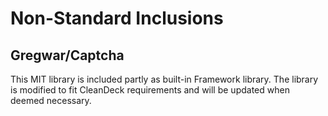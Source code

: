 # Non-Standard Inclusions

## Gregwar/Captcha

This MIT library is included partly as built-in Framework library. The library is modified to fit CleanDeck
requirements and will be updated when deemed necessary.
